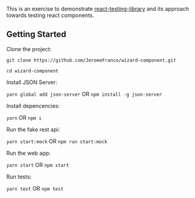 This is an exercise to demonstrate [react-testing-library](https://github.com/kentcdodds/react-testing-library) and its approach towards testing react components.

## Getting Started

Clone the project:

`git clone https://github.com/JeromeFranco/wizard-component.git`

`cd wizard-component`


Install JSON Server:

`yarn global add json-server` OR `npm install -g json-server`


Install depencencies:

`yarn` OR `npm i`


Run the fake rest api:

`yarn start:mock` OR `npm run start:mock`


Run the web app:

`yarn start` OR `npm start`


Run tests:

`yarn test` OR `npm test`
